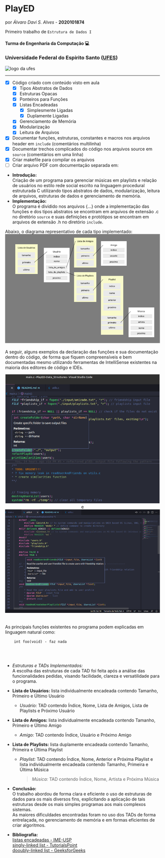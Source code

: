 # PlayED

por _Álvaro Davi S. Alves_ - **2020101874**

Primeiro trabalho de ```Estrutura de Dados I```


#### Turma de Engenharia da Computação :computer:

### Universidade Federal do Espirito Santo ([UFES](https://ufes.br))


<img src="https://www.ufes.br/sites/all/themes/padrao_ufes/images/marca_ufes.png" alt="logo da ufes" height="150px" width="250px">   

____


- [x] Código criado com conteúdo visto em aula
    - [x] Tipos Abstratos de Dados
    - [x] Estruturas Opacas
    - [x] Ponteiros para Funções
    - [x] Listas Encadeadas
        - [x] Simplesmente Ligadas
        - [x] Duplamente Ligadas
    - [x] Gerenciamento de Memória
    - [x] Modularização
    - [x] Leitura de Arquivos

- [x] Documentar funções, estruturas, constantes e macros nos arquivos header em `include` (comentários multilinha)  
- [x] Documentar trechos complicados do código nos arquivos source em `source` (comentários em uma linha)  
- [x] Criar makefile para compilar os arquivos
- [ ] Criar arquivo PDF com documentação separada em:  
- **Introdução:**  
Criação de um programa para gerenciar músicas em playlists e relação de usuários no estilo rede social escrito na linguagem procedural estruturada C utilizando tipos abstratos de dados, modularização, leitura de arquivos, estruturas de dados e gerenciamento de memória.  
- **Implementação:**  
O programa é dividido nos arquivos {...} onde a implementação das funções e dos tipos abstratos se encontram em arquivos de extensão .c no diretório `source` e suas definições e protótipos se encontram em arquivos de extensão .h no diretório `include`.  

Abaixo, o diagrama representativo de cada tipo implementado:
![TADs e ED](./img/diagram.png)
<br>
<br>
A seguir, alguns exemplos da declaração das funções e sua documentação dentro do código, de forma que fiquem compreensíveis e bem documentadas mesmo utilizando ferramentas de IntelliSense existentes na maioria dos editores de código e IDEs.  
<div align="center">
	<img src="./img/main.png" alt="main.c" height="420px"/>
	<br>e
	<img src="./img/utils.png" alt="utils.c" width="750px"/>
</div>
<br>
<br>
As principais funções existentes no programa podem explicadas em linguagem natural como:

```
	int foo(void) - faz nada
```
<br>
<br>

* _Estruturas e TADs Implementados:_  
 A escolha das estruturas de cada TAD foi feita após a análise das funcionalidades pedidas, visando facilidade, clareza e versatilidade para o programa.

 - **Lista de Usuários:** lista individualmente encadeada contendo Tamanho, Primeiro e Último Usuário
   * _Usuário:_ TAD contendo Índice, Nome, Lista de Amigos, Lista de Playlists e Próximo Usuário
 - **Lista de Amigos:** lista individualmente encadeada contendo Tamanho, Primeiro e Último Amigo
   * _Amigo:_ TAD contendo Índice, Usuário e Próximo Amigo
 - **Lista de Playlists:** lista duplamente encadeada contendo Tamanho, Primeira e Última Playlist
   * _Playlist:_ TAD contendo Índice, Nome, Anterior e Próxima Playlist e lista individualmente encadeada contendo Tamanho, Primeira e Última Música
     > _Música:_ TAD contendo Índice, Nome, Artista e Próxima Música

- **Conclusão:**  
O trabalho abordou de forma clara e eficiente o uso de estruturas de dados para os mais diversos fins, explicitando a aplicação de tais estruturas desde os mais simples programas aos mais complexos sistemas.  
As maiores dificuldades encontradas foram no uso dos TADs de forma entrelaçada, no gerenciamento de memória e em formas eficientes de criar algoritmos.  

- **Bibliografia:**  
[listas encadeadas - IME-USP](https://www.ime.usp.br/~pf/algoritmos/aulas/lista.html)  
[singly-linked list - TutorialsPoint](https://www.tutorialspoint.com/data_structures_algorithms/linked_list_program_in_c.htm)  
[dooubly-linked list - GeeksforGeeks](https://www.geeksforgeeks.org/doubly-linked-list/)  


